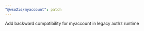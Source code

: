 ```yaml
---
"@wso2is/myaccount": patch
---
```


Add backward compatibility for myaccount in legacy authz runtime
